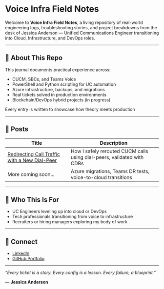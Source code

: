 # Voice Infra Field Notes

Welcome to **Voice Infra Field Notes**, a living repository of real-world engineering logs, troubleshooting stories, and project breakdowns from the desk of Jessica Anderson — Unified Communications Engineer transitioning into Cloud, Infrastructure, and DevOps roles.

---

## 📌 About This Repo
This journal documents practical experience across:
- CUCM, SBCs, and Teams Voice
- PowerShell and Python scripting for UC automation
- Azure infrastructure, backups, and migrations
- Real tickets solved in production environments
- Blockchain/DevOps hybrid projects (in progress)

Every entry is written to showcase how theory meets production

---

## 📂 Posts
| Title | Description |
|-------|-------------|
| [Redirecting Call Traffic with a New Dial-Peer](posts/redirecting-dialpeer-call-flow.md) | How I safely rerouted CUCM calls using dial-peers, validated with CDRs |
| More coming soon... | Azure migrations, Teams DR tests, voice-to-cloud transitions |

---

## 🧠 Who This Is For
- UC Engineers leveling up into cloud or DevOps
- Tech professionals transitioning from voice to infrastructure
- Recruiters or hiring managers exploring my body of work

---

## 🔗 Connect
- [LinkedIn](https://www.linkedin.com/in/jessica-anderson-84b423211/) 
- [GitHub Portfolio](https://github.com/jesmanderson)

---

_“Every ticket is a story. Every config is a lesson. Every failure, a blueprint.”_

&mdash; **Jessica Anderson**
